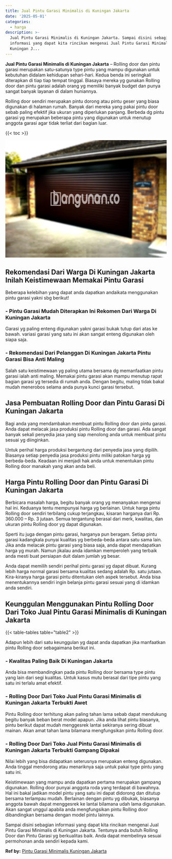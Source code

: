 ```yaml
---
title: Jual Pintu Garasi Minimalis di Kuningan Jakarta
date: '2025-05-01'
categories:
  - harga
description: >-
  Jual Pintu Garasi Minimalis di Kuningan Jakarta. Sampai disini sebagian
  informasi yang dapat kita rincikan mengenai Jual Pintu Garasi Minimalis di
  Kuningan J...
---
```


**Jual Pintu Garasi Minimalis di Kuningan Jakarta** – Rolling door dan pintu garasi merupakan satu-satunya type pintu yang mampu digunakan untuk kebutuhan didalam kehidupan sehari-hari. Kedua benda ini seringkali diterapkan di tiap tiap tempat tinggal. Biasaya mereka yg gunakan Rolling door dan pintu garasi adalah orang yg memiliki banyak budget dan punya sangat banyak layanan di dalam huniannya.

Rolling door sendiri merupakan pintu dorong atau pintu geser yang biasa digunakan di halaman rumah. Banyak dari mereka yang pakai pintu door sebab paling efektif jika ukuran yang diperlukan panjang. Berbeda dg pintu garasi yg merupakan beberapa pintu yang digunakan untuk menutup anggota garasi agar tidak terliat dari bagian luar.

{{< toc >}}

![Jual Pintu Garasi Minimalis di Kuningan Jakarta](/images/pintu-garasi-53.png)

## Rekomendasi Dari Warga Di Kuningan Jakarta Inilah Keistimewaan Memakai Pintu Garasi

Beberapa kelebihan yang dapat anda dapatkan andaikata menggunakan pintu garasi yakni sbg berikut!

### \- Pintu Garasi Mudah Diterapkan Ini Rekomen Dari Warga Di Kuningan Jakarta

Garasi yg paling enteng digunakan yakni garasi bukak tutup dari atas ke bawah. variasi garasi yang satu ini akan sangat enteng digunakan oleh siapa saja.

### \- Rekomendasi Dari Pelanggan Di Kuningan Jakarta Pintu Garasi Bisa Anti Maling

Salah satu keistimewaan yg paling utama bersama dg memanfaatkan pintu garasi ialah anti maling. Memakai pintu garasi akan mampu menutup rapat bagian garasi yg tersedia di rumah anda. Dengan begitu, maling tidak bakal mudah menerobos selama anda punya kunci garasi tersebut.

## Jasa Pembuatan Rolling Door dan Pintu Garasi Di Kuningan Jakarta

Bagi anda yang mendambakan membuat pintu Rolling door dan pintu garasi. Anda dapat melacak jasa produksi pintu Rolling door dan garasi. Ada sangat banyak sekali penyedia jasa yang siap menolong anda untuk membuat pintu sesuai yg diinginkan.

Untuk perihal harga produksi bergantung dari penyedia jasa yang dipilih. Biasanya setiap penyedia jasa produksi pintu miliki patokan harga yg berbeda-beda. Keadaan ini menjadi hak anda untuk menentukan pintu Rolling door manakah yang akan anda beli.

## Harga Pintu Rolling Door dan Pintu Garasi Di Kuningan Jakarta

Berbicara masalah harga, begitu banyak orang yg menanyakan mengenai hal ini. Keduanya tentu mempunyai harga yg berlainan. Untuk harga pintu Rolling door sendiri terbilang cukup terjangkau, kisaran harganya dari Rp. 360.000 – Rp. 3 jutaan. Semua tergantung berasal dari merk, kwalitas, dan ukuran pintu Rolling door yg dapat digunakan.

Sperti itu juga dengan pintu garasi, harganya pun beragam. Setiap pintu garasi kadangkala punyai kualitas yg berbeda-beda antara satu sama lain. Jika anda melacak pintu garasi yang biasa saja, anda dapat mendapatkan harga yg murah. Namun jikalau anda idamkan memperoleh yang terbaik anda mesti buat persiapan duit dalam jumlah yg besar.

Anda dapat memilih sendiri perihal pintu garasi yg dapat dibuat. Kurang lebih harga normal garasi bersama kualitas sedang adalah Rp. satu jutaan. Kira-kiranya harga garasi pintu ditentukan oleh aspek tersebut. Anda bisa menentukannya sendiri ingin belanja pintu garasi sesuai yang di idamkan anda sendiri.

## Keunggulan Menggunakan Pintu Rolling Door Dari Toko Jual Pintu Garasi Minimalis di Kuningan Jakarta

{{< table-tables table="table2" >}}

Adapun lebih dari satu keunggulan yg dapat anda dapatkan jika manfaatkan pintu Rolling door sebagaimana berikut ini.

### \- Kwalitas Paling Baik Di Kuningan Jakarta

Anda bisa membandingkan pada pintu Rolling door bersama type pintu yang lain dari segi kualitas. Untuk kasus mutu berasal dari tipe pintu yang satu ini terlalu amat efektif.

### \- Rolling Door Dari Toko Jual Pintu Garasi Minimalis di Kuningan Jakarta Terbukti Awet

Pintu Rolling door terhitung akan paling tahan lama sebab dapat mendukung begitu banyak beban berat model apapun. Jika anda lihat pintu biasanya, pintu berikut dapat mudah menggesrek lantai sekiranya sering dibuat mainan. Akan amat tahan lama bilamana mengfungsikan pintu Rolling door.

### \- Rolling Door Dari Toko Jual Pintu Garasi Minimalis di Kuningan Jakarta Terbukti Gampang Dipakai

Nilai lebih yang bisa didapatkan seterusnya merupakan enteng digunakan. Anda tinggal mendorong atau menariknya saja untuk pakai type pintu yang satu ini.

Keistimewaan yang mampu anda dapatkan pertama merupakan gampang digunakan. Rolling door punyai anggota roda yang terdapat di bawahnya. Hal ini bakal jadikan model pintu yang satu ini dapat didorong dan ditutup bersama terlampau mudah. Berlainan dengan pintu yg dibukak, biasanya anggota bawah dapat menggesrek ke lantai bilamana udah lama digunakan. Akan sangat unggul apabila anda mengfungsikan pintu Rolling door dibandingkan bersama dengan model pintu lainnya.

Sampai disini sebagian informasi yang dapat kita rincikan mengenai Jual Pintu Garasi Minimalis di Kuningan Jakarta. Tentunya anda butuh Rolling Door dan Pintu Garasi yg berkualitas baik. Anda dapat membelinya sesuai permohonan anda sendiri kepada kami.

**Ref by:** [Pintu Garasi Minimalis Kuningan Jakarta](https://id.wikipedia.org/wiki/Pintu)
